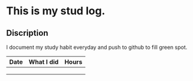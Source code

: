 # This is my stud log.

## Discription 
I document my study habit everyday and push to github to fill green spot.

| Date   | What I did | Hours |
|:------:|:----------:|:-----:|
|        |            |       |
|        |            |       |
|        |            |       |